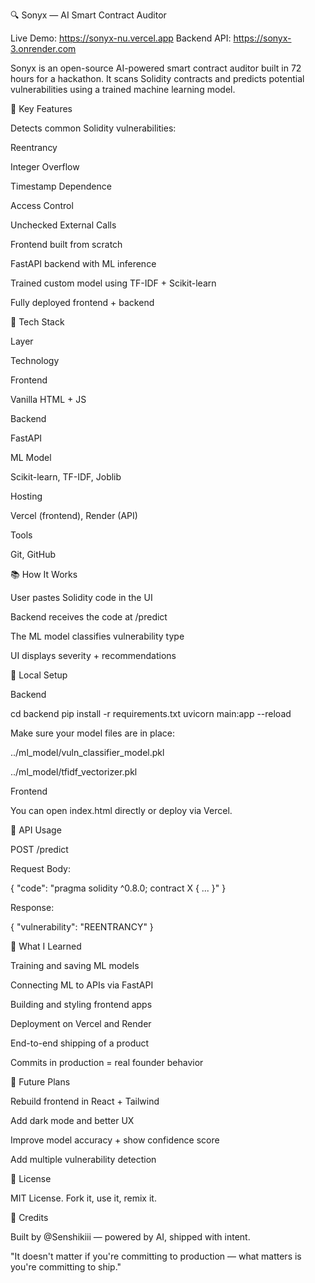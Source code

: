 🔍 Sonyx — AI Smart Contract Auditor

Live Demo: https://sonyx-nu.vercel.app        Backend API: https://sonyx-3.onrender.com

Sonyx is an open-source AI-powered smart contract auditor built in 72 hours for a hackathon. It scans Solidity contracts and predicts potential vulnerabilities using a trained machine learning model.

🧠 Key Features

Detects common Solidity vulnerabilities:

Reentrancy

Integer Overflow

Timestamp Dependence

Access Control

Unchecked External Calls

Frontend built from scratch

FastAPI backend with ML inference

Trained custom model using TF-IDF + Scikit-learn

Fully deployed frontend + backend

🚀 Tech Stack

Layer

Technology

Frontend

Vanilla HTML + JS

Backend

FastAPI

ML Model

Scikit-learn, TF-IDF, Joblib

Hosting

Vercel (frontend), Render (API)

Tools

Git, GitHub

📚 How It Works

User pastes Solidity code in the UI

Backend receives the code at /predict

The ML model classifies vulnerability type

UI displays severity + recommendations

🚧 Local Setup

Backend

cd backend
pip install -r requirements.txt
uvicorn main:app --reload

Make sure your model files are in place:

../ml_model/vuln_classifier_model.pkl

../ml_model/tfidf_vectorizer.pkl

Frontend

You can open index.html directly or deploy via Vercel.

🧰 API Usage

POST /predict

Request Body:

{
  "code": "pragma solidity ^0.8.0; contract X { ... }"
}

Response:

{
  "vulnerability": "REENTRANCY"
}

🌟 What I Learned

Training and saving ML models

Connecting ML to APIs via FastAPI

Building and styling frontend apps

Deployment on Vercel and Render

End-to-end shipping of a product

Commits in production = real founder behavior

🚀 Future Plans

Rebuild frontend in React + Tailwind

Add dark mode and better UX

Improve model accuracy + show confidence score

Add multiple vulnerability detection



📄 License

MIT License. Fork it, use it, remix it.

🙏 Credits

Built by @Senshikiii — powered by AI, shipped with intent.

"It doesn't matter if you're committing to production — what matters is you're committing to ship."

